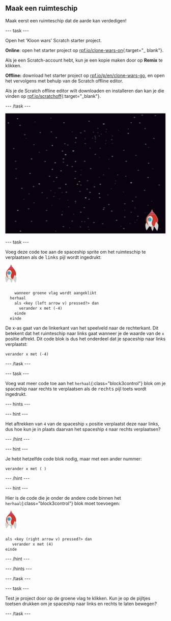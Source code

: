 ## Maak een ruimteschip

Maak eerst een ruimteschip dat de aarde kan verdedigen!

\--- task \---

Open het 'Kloon wars' Scratch starter project.

**Online**: open het starter project op [rpf.io/clone-wars-on](http://rpf.io/clone-wars-on){:target="_ blank"}.

Als je een Scratch-account hebt, kun je een kopie maken door op **Remix** te klikken.

**Offline:** download het starter project op [rpf.io/p/en/clone-wars-go](http://rpf.io/p/en/clone-wars-go), en open het vervolgens met behulp van de Scratch offline editor.

Als je de Scratch offline editor wilt downloaden en installeren dan kan je die vinden op [rpf.io/scratchoff](https://rpf.io/scratchoff){:target="_blank"}.

\--- /task \---

![starter project](images/starter-project.png)

\--- task \---

Voeg deze code toe aan de spaceship sprite om het ruimteschip te verplaatsen als de <kbd>links</kbd> pijl wordt ingedrukt:

![rocket sprite](images/rocket-sprite.png)

```blocks3
    wanneer groene vlag wordt aangeklikt
  herhaal
    als <key (left arrow v) pressed?> dan
      verander x met (-4)
    einde
  einde
```

De x-as gaat van de linkerkant van het speelveld naar de rechterkant. Dit betekent dat het ruimteschip naar links gaat wanneer je de waarde van de `x` positie aftrekt. Dit code blok is dus het onderdeel dat je spaceship naar links verplaatst:

```blocks3
verander x met (-4)
```

\--- /task \---

\--- task \---

Voeg wat meer code toe aan het `herhaal`{:class="block3control"} blok om je spaceship naar rechts te verplaatsen als de <kbd>rechts</kbd> pijl toets wordt ingedrukt.

\--- hints \---

\--- hint \---

Het aftrekken van `4` van de spaceship `x` positie verplaatst deze naar links, dus hoe kun je in plaats daarvan het spaceship `4` naar rechts verplaatsen?

\--- /hint \---

\--- hint \---

Je hebt hetzelfde code blok nodig, maar met een ander nummer:

```blocks3
verander x met ( )
```

\--- /hint \---

\--- hint \---

Hier is de code die je onder de andere code binnen het `herhaal`{:class="block3control"} blok moet toevoegen:

![rocket sprite](images/rocket-sprite.png)

```blocks3
als <key (right arrow v) pressed?> dan
   verander x met (4)
einde
```

\--- /hint \---

\--- /hints \---

\--- /task \---

\--- task \---

Test je project door op de groene vlag te klikken. Kun je op de pijltjes toetsen drukken om je spaceship naar links en rechts te laten bewegen?

\--- /task \---